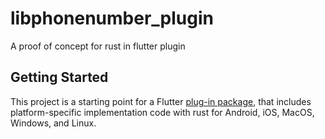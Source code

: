 # libphonenumber_plugin

A proof of concept for rust in flutter plugin

## Getting Started

This project is a starting point for a Flutter 
[plug-in package](https://flutter.dev/developing-packages/),
that includes platform-specific implementation code with rust for
Android, iOS, MacOS, Windows, and Linux.

